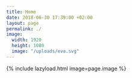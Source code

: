 ```yaml
---
title: Home
date: 2018-06-30 17:39:00 +02:00
layout: page
permalink: ./
image:
  width: 1920
  height: 1080
  image: "/uploads/eva.svg"
---
```


{% include lazyload.html image=page.image %}